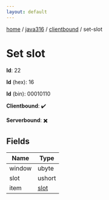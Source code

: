 ```yaml
---
layout: default
---
```


[home](/)  /  [java316](/protocol/java316)  /  [clientbound](/protocol/java316/clientbound)  /  set-slot

# Set slot

**Id**: 22

**Id** (hex): 16

**Id** (bin): 00010110

**Clientbound**: ✔️

**Serverbound**: ✖️

## Fields

Name | Type
---|---
window | ubyte
slot | ushort
item | [slot](/protocol/java316/types/slot)
